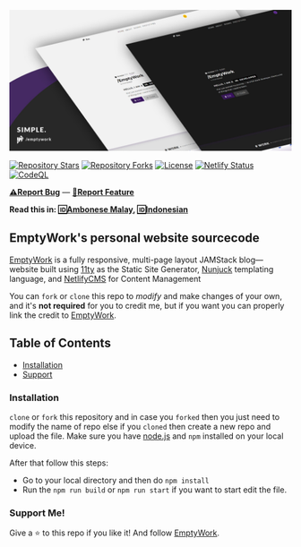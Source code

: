 ![EmptyWork's Personal Website](src/images/emptywork.github.io-header.jpg)

[![Repository Stars](https://img.shields.io/github/stars/EmptyWork/emptywork.github.io?style=for-the-badge)]()
[![Repository Forks](https://img.shields.io/github/forks/EmptyWork/emptywork.github.io?style=for-the-badge)]()
[![License](https://img.shields.io/github/license/EmptyWork/emptywork.github.io?style=for-the-badge)](https://github.com/EmptyWork/emptywork.github.io/blob/master/LICENSE)
[![Netlify Status](https://img.shields.io/netlify/08d2d578-7470-4e65-8067-93ab5e09f671?style=for-the-badge)](https://app.netlify.com/sites/emptywork/deploys)
[![CodeQL](https://img.shields.io/github/workflow/status/EmptyWork/emptywork.github.io/CodeQL?event=push&style=for-the-badge)](https://github.com/EmptyWork/emptywork.github.io/actions/workflows/codeql-analysis.yml)

[**⚠Report Bug**](https://github.com/EmptyWork/emptywork.github.io/issues/new) — [**📧Report Feature**](https://github.com/EmptyWork/emptywork.github.io/issues/new)

**Read this in: [🆔Ambonese Malay](README.abs-ID.md), [🆔Indonesian](README.id-ID.md)**
## EmptyWork's personal website sourcecode

[EmptyWork](https://emptywork.github.io) is a fully responsive, multi-page layout JAMStack blog—website built using [11ty](https://www.11ty.dev/) as the Static Site Generator, [Nunjuck](https://mozilla.github.io/nunjucks/templating.html) templating language, and [NetlifyCMS](https://www.netlifycms.org/) for Content Management

You can `fork` or `clone` this repo to _modify_ and make changes of your own, and it's **not required** for you to credit me, but if you want you can properly link the credit to [EmptyWork](https://github.com/EmptyWork).

## Table of Contents
- [Installation](#installation)
- [Support](#support-me!)

### Installation

`clone` or `fork` this repository and in case you `forked` then you just need to modify the name of repo else if you `cloned` then create a new repo and upload the file. Make sure you have [node.js](https://nodejs.org) and `npm` installed on your local device.

After that follow this steps:

- Go to your local directory and then do `npm install`
- Run the `npm run build` or `npm run start` if you want to start edit the file.

### Support Me!

Give a ⭐ to this repo if you like it! And follow [EmptyWork](https://github.com/EmptyWork).